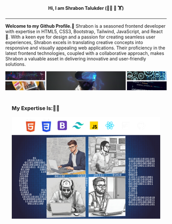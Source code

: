
<h4 align="center">Hi, I am Shrabon Talukder (👮‍♂️ 👑 🏋️)</h4>
<hr>
<p><strong>Welcome to my Github Profile.🤝</strong> Shrabon is a seasoned frontend developer with expertise in HTML5, CSS3, Bootstrap, Tailwind, JavaScript, and React💪. With a keen eye for design and a passion for creating seamless user experiences, Shrabon excels in translating creative concepts into responsive and visually appealing web applications. Their proficiency in the latest frontend technologies, coupled with a collaborative approach, makes Shrabon a valuable asset in delivering innovative and user-friendly solutions.</p>
<img src="./Assets/Images/frist-imgae.png" alt="Typing">
<div style="padding: 20px;">
<h3>My Expertise Is:👨‍🔬</h3>
<img src="./Assets/Images/all logo.png" alt="Typing">
<img src="./Assets/Images/programmer.png" alt="Typing">
</div>
